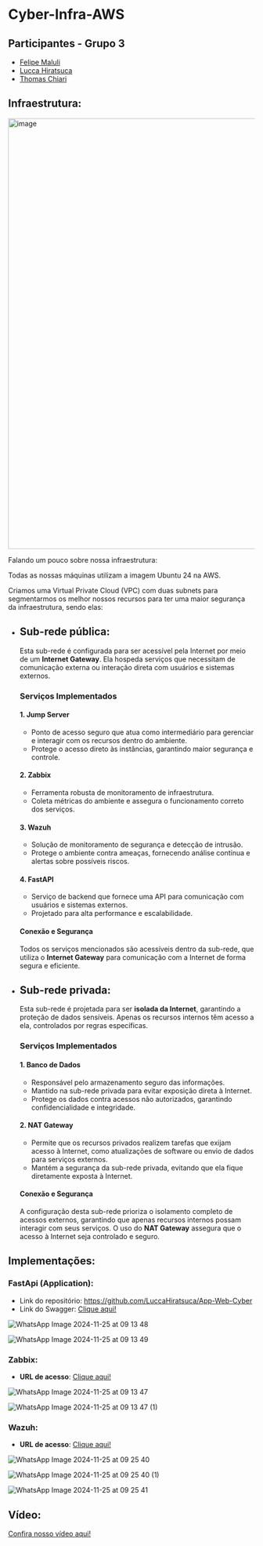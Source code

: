 # Cyber-Infra-AWS

## Participantes - Grupo 3

- [Felipe Maluli](https://github.com/FeMCDias)
- [Lucca Hiratsuca](https://github.com/LuccaHiratsuca)
- [Thomas Chiari](https://github.com/thomaschiari)

## Infraestrutura:

<img width="878" alt="image" src="https://github.com/user-attachments/assets/c2f2345a-44ea-41a6-bead-688b062fac8e">


Falando um pouco sobre nossa infraestrutura:

Todas as nossas máquinas utilizam a imagem Ubuntu 24 na AWS.

Criamos uma Virtual Private Cloud (VPC) com duas subnets para segmentarmos os melhor nossos recursos para ter uma maior segurança da infraestrutura, sendo elas:

- ## Sub-rede pública:

  Esta sub-rede é configurada para ser acessível pela Internet por meio de um **Internet Gateway**. Ela hospeda serviços que necessitam de comunicação externa ou interação direta com usuários e sistemas externos.
  
  ### Serviços Implementados
  
  #### 1. **Jump Server**
  - Ponto de acesso seguro que atua como intermediário para gerenciar e interagir com os recursos dentro do ambiente.
  - Protege o acesso direto às instâncias, garantindo maior segurança e controle.
  
  #### 2. **Zabbix**
  - Ferramenta robusta de monitoramento de infraestrutura.
  - Coleta métricas do ambiente e assegura o funcionamento correto dos serviços.
  
  #### 3. **Wazuh**
  - Solução de monitoramento de segurança e detecção de intrusão.
  - Protege o ambiente contra ameaças, fornecendo análise contínua e alertas sobre possíveis riscos.
  
  #### 4. **FastAPI**
  - Serviço de backend que fornece uma API para comunicação com usuários e sistemas externos.
  - Projetado para alta performance e escalabilidade.
  
  #### Conexão e Segurança
  
  Todos os serviços mencionados são acessíveis dentro da sub-rede, que utiliza o **Internet Gateway** para comunicação com a Internet de forma segura e eficiente.

- ## Sub-rede privada:

  Esta sub-rede é projetada para ser **isolada da Internet**, garantindo a proteção de dados sensíveis. Apenas os recursos internos têm acesso a ela, controlados por regras específicas.

  ### Serviços Implementados
  
  #### 1. **Banco de Dados**
  - Responsável pelo armazenamento seguro das informações.
  - Mantido na sub-rede privada para evitar exposição direta à Internet.
  - Protege os dados contra acessos não autorizados, garantindo confidencialidade e integridade.
  
  #### 2. **NAT Gateway**
  - Permite que os recursos privados realizem tarefas que exijam acesso à Internet, como atualizações de software ou envio de dados para serviços externos.
  - Mantém a segurança da sub-rede privada, evitando que ela fique diretamente exposta à Internet.
  
  #### Conexão e Segurança
  
  A configuração desta sub-rede prioriza o isolamento completo de acessos externos, garantindo que apenas recursos internos possam interagir com seus serviços. O uso do **NAT Gateway** assegura que o acesso à Internet seja controlado e seguro.

## Implementações:

### FastApi (Application):
- Link do repositório: https://github.com/LuccaHiratsuca/App-Web-Cyber
- Link do Swagger: [Clique aqui!](http://18.188.199.251:8000/docs#/default/read_items_items__get)

![WhatsApp Image 2024-11-25 at 09 13 48](https://github.com/user-attachments/assets/e24bb992-60c1-44c8-8223-a43a33989bec)

![WhatsApp Image 2024-11-25 at 09 13 49](https://github.com/user-attachments/assets/efbd2731-64a6-45fc-84d2-911eacc7955d)

### Zabbix:

- **URL de acesso**: [Clique aqui!](http://3.142.54.164/zabbix.php?action=dashboard.view&dashboardid=1)

![WhatsApp Image 2024-11-25 at 09 13 47](https://github.com/user-attachments/assets/66882596-e2e9-4aca-aed3-53f2841927d6)

![WhatsApp Image 2024-11-25 at 09 13 47 (1)](https://github.com/user-attachments/assets/9129b5ef-e40b-4c08-be62-a6182b0f8348)

### Wazuh:

- **URL de acesso**: [Clique aqui!](https://18.190.28.9/app/endpoints-summary#/agents-preview/)

![WhatsApp Image 2024-11-25 at 09 25 40](https://github.com/user-attachments/assets/cade249e-741a-4fd5-af5f-6e3b8a2e7fe8)

![WhatsApp Image 2024-11-25 at 09 25 40 (1)](https://github.com/user-attachments/assets/237708bd-e2f1-47da-ad77-233d724f09cf)

![WhatsApp Image 2024-11-25 at 09 25 41](https://github.com/user-attachments/assets/ebaf2164-d8b0-498e-a7d4-2552d9476242)


## Vídeo:

[Confira nosso vídeo aqui!](https://drive.google.com/file/d/1wPDaufbb_p-wdrteiyam0XRto-q9yhYK/view?usp=sharing)


